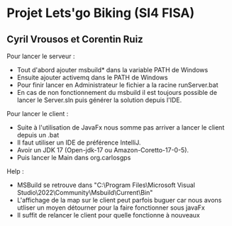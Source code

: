 # Projet Lets'go Biking (SI4 FISA)

## Cyril Vrousos et Corentin Ruiz

Pour lancer le serveur :

- Tout d'abord ajouter msbuild* dans la variable PATH de Windows
- Ensuite ajouter activemq dans le PATH de Windows
- Pour finir lancer en Administrateur le fichier a la racine runServer.bat
- En cas de non fonctionnement du msbuild il est toujours possible de lancer le Server.sln puis générer la solution depuis l'IDE.

Pour lancer le client :

- Suite à l'utilisation de JavaFx nous somme pas arriver a lancer le client depuis un .bat
- Il faut utiliser un IDE de préférence IntelliJ.
- Avoir un JDK 17 (Open-jdk-17 ou Amazon-Coretto-17-0-5).
- Puis lancer le Main dans org.carlosgps 

Help :
- MSBuild se retrouve dans "C:\Program Files\Microsoft Visual Studio\2022\Community\Msbuild\Current\Bin"
- L'affichage de la map sur le client peut parfois buguer car nous avons utliser un moyen détourner pour la faire fonctionner sous javaFx
- Il suffit de relancer le client pour quelle fonctionne à nouveaux
